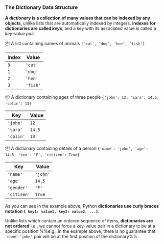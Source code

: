 ### The Dictionary Data Structure

**A _dictionary_ is a collection of many values that can be indexed by any objects**, unlike lists that are automatically indexed by integers. **Indexes for dictionaries are called _keys_**, and a key with its associated value is called a _key-value pair_.

<tip-box> 

:package: A list containing names of animals `['cat', 'dog', 'hen', 'fish']`

Index | Value
----- | -----
`0` | `'cat'`
`1` | `'dog'`
`2` | `'hen'`
`3` | `'fish'`

:package: A dictionary containing ages of three people `{'john': 12, 'sara': 14.5, 'colin': 13}`

Key | Value
----- | -----
`'john'` | `12`
`'sara'` | `14.5`
`'colin'` | `13`

:package: A dictionary containing details of a person `{'name': 'john', 'age': 14.5, 'sex': 'F', 'citizen': True}`

Key | Value
----- | -----
`'name'` | `'john'`
`'age'` | `14.5`
`'gender'` | `'F'`
`'citizen'` | `True`

</tip-box>

As you can see in the example above, Python **dictionaries use curly braces notation `{ key1: value1, key2: value2, ...}`**.

Unlike lists which contain an ordered sequence of items, **dictionaries are not ordered** i.e., we cannot force a key-value pair in a dictionary to be at a specific position %%e.g., in the example above, there is no guarantee that `'name'`:`'john'` pair will be at the first position of the dictionary%%.